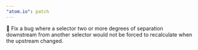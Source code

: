 ```yaml
---
"atom.io": patch
---
```


🐛 Fix a bug where a selector two or more degrees of separation downstream from another selector would not be forced to recalculate when the upstream changed.
